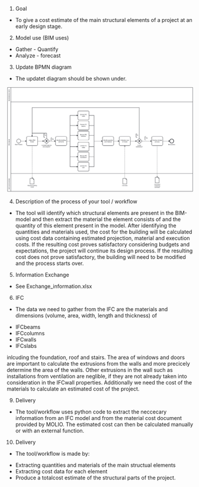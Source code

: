 1. Goal
- To give a cost estimate of the main structural elements of a project at an early design stage. 

2. Model use (BIM uses)
* Gather - Quantify
* Analyze - forecast

3. Update BPMN diagram
- The updatet diagram should be shown under.

![Alt text](diagram.svg)


4. Description of the process of your tool / workflow
- The tool will identify which structural elements are present in the BIM-model and then extract the material the element consists of and the quantity of this element present in the model. After identifying the quantities and materials used, the cost for the building will be calculated using cost data containing estimated projection, material and execution costs. If the resulting cost proves satisfactory considering budgets and expectations, the project will continue its design process. If the resulting cost does not prove satisfactory, the building will need to be modified and the process starts over.

5. Information Exchange
- See Exchange_information.xlsx

6. IFC
- The data we need to gather from the IFC are the materials and dimensions (volume, area, width, length and thickness) of 

* IFCbeams
* IFCcolumns
* IFCwalls
* IFCslabs

inlcuding the foundation, roof and stairs. The area of windows and doors are important to calculate the extrusions from the walls and more precicely determine the area of the walls. Other extrusions in the wall such as installations from ventilation are neglible, if they are not already taken into consideration in the IFCwall properties. Additionally we need the cost of the materials to calculate an estimated cost of the project.  



9. Delivery
- The tool/workflow uses python code to extract the neccecary information from an IFC model and from the material cost document provided by MOLIO. The estimated cost can then be calculated manually or with an external function. 

10. Delivery
- The tool/workflow is made by: 
* Extracting quantities and materials of the main structual elements
* Extracting cost data for each element
* Produce a totalcost estimate of the structural parts of the project.
